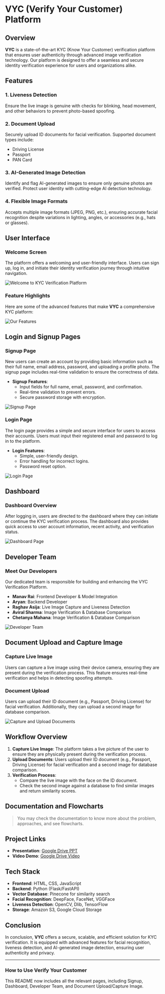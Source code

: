 # VYC (Verify Your Customer) Platform

## Overview

**VYC** is a state-of-the-art KYC (Know Your Customer) verification platform that ensures user authenticity through advanced image verification technology. Our platform is designed to offer a seamless and secure identity verification experience for users and organizations alike.

## Features

### 1. **Liveness Detection**
   Ensure the live image is genuine with checks for blinking, head movement, and other behaviors to prevent photo-based spoofing.

### 2. **Document Upload**
   Securely upload ID documents for facial verification. Supported document types include:
   - Driving License
   - Passport
   - PAN Card

### 3. **AI-Generated Image Detection**
   Identify and flag AI-generated images to ensure only genuine photos are verified. Protect user identity with cutting-edge AI detection technology.

### 4. **Flexible Image Formats**
   Accepts multiple image formats (JPEG, PNG, etc.), ensuring accurate facial recognition despite variations in lighting, angles, or accessories (e.g., hats or glasses).

## User Interface

### Welcome Screen
The platform offers a welcoming and user-friendly interface. Users can sign up, log in, and initiate their identity verification journey through intuitive navigation.

![Welcome to KYC Verification Platform](https://github.com/coderiders22/Data-Mavericks/blob/e65495a5a8957769406cf5b265e466e4c52056a4/home.png)

### Feature Highlights
Here are some of the advanced features that make **VYC** a comprehensive KYC platform:

![Our Features](https://github.com/coderiders22/Data-Mavericks/blob/c78c02e125f0bc3f505d95b2939adb7ed0a5427f/features.png)

## Login and Signup Pages

### **Signup Page**
New users can create an account by providing basic information such as their full name, email address, password, and uploading a profile photo. The signup page includes real-time validation to ensure the correctness of data.

- **Signup Features**:
  - Input fields for full name, email, password, and confirmation.
  - Real-time validation to prevent errors.
  - Secure password storage with encryption.

![Signup Page](insert_signup_image_link)

### **Login Page**
The login page provides a simple and secure interface for users to access their accounts. Users must input their registered email and password to log in to the platform.

- **Login Features**:
  - Simple, user-friendly design.
  - Error handling for incorrect logins.
  - Password reset option.

![Login Page](your_image_link_here)

## Dashboard

### **Dashboard Overview**
After logging in, users are directed to the dashboard where they can initiate or continue the KYC verification process. The dashboard also provides quick access to user account information, recent activity, and verification status.

![Dashboard Page](insert_dashboard_image_link_here)

## Developer Team

### Meet Our Developers
Our dedicated team is responsible for building and enhancing the VYC Verification Platform.

- **Manav Rai**: Frontend Developer & Model Integration
- **Aryan**: Backend Developer
- **Raghav Asija**: Live Image Capture and Liveness Detection
- **Aviral Sharma**: Image Verification & Database Comparison
- **Chetanya Mahana**: Image Verification & Database Comparison

![Developer Team](insert_developer_team_image_link_here)

## Document Upload and Capture Image

### **Capture Live Image**
Users can capture a live image using their device camera, ensuring they are present during the verification process. This feature ensures real-time verification and helps in detecting spoofing attempts.

### **Document Upload**
Users can upload their ID document (e.g., Passport, Driving License) for facial verification. Additionally, they can upload a second image for database comparison.

![Capture and Upload Documents](insert_capture_upload_image_link_here)

## Workflow Overview

1. **Capture Live Image**: The platform takes a live picture of the user to ensure they are physically present during the verification process.
2. **Upload Documents**: Users upload their ID document (e.g., Passport, Driving License) for facial verification and a second image for database comparison.
3. **Verification Process**:
   - Compare the live image with the face on the ID document.
   - Check the second image against a database to find similar images and return similarity scores.

## Documentation and Flowcharts
> You may check the documentation to know more about the problem, approaches, and see flowcharts.

## Project Links

- **Presentation**: [Google Drive PPT](insert_ppt_link_here)
- **Video Demo**: [Google Drive Video](insert_video_link_here)

## Tech Stack

- **Frontend**: HTML, CSS, JavaScript
- **Backend**: Python (Flask/FastAPI)
- **Vector Database**: Pinecone for similarity search
- **Facial Recognition**: DeepFace, FaceNet, VGGFace
- **Liveness Detection**: OpenCV, Dlib, TensorFlow
- **Storage**: Amazon S3, Google Cloud Storage

## Conclusion
In conclusion, **VYC** offers a secure, scalable, and efficient solution for KYC verification. It is equipped with advanced features for facial recognition, liveness detection, and AI-generated image detection, ensuring user authenticity and privacy.

---

### How to Use Verify Your Customer



This README now includes all the relevant pages, including Signup, Dashboard, Developer Team, and Document Upload/Capture Image.
